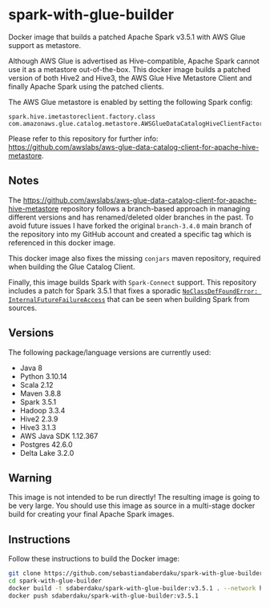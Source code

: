 # spark-with-glue-builder
Docker image that builds a patched Apache Spark v3.5.1 with AWS Glue support as metastore.

Although AWS Glue is advertised as Hive-compatible, Apache Spark cannot use it as a metastore out-of-the-box. This docker image builds a patched version of both Hive2 and Hive3, the AWS Glue Hive Metastore Client and finally Apache Spark using the patched clients.

The AWS Glue metastore is enabled by setting the following Spark config:
```
spark.hive.imetastoreclient.factory.class com.amazonaws.glue.catalog.metastore.AWSGlueDataCatalogHiveClientFactory
```

Please refer to this repository for further info: https://github.com/awslabs/aws-glue-data-catalog-client-for-apache-hive-metastore.

## Notes
The https://github.com/awslabs/aws-glue-data-catalog-client-for-apache-hive-metastore repository follows a branch-based approach in managing different versions and has renamed/deleted older branches in the past. To avoid future issues I have forked the original `branch-3.4.0` main branch of the repository into my GitHub account and created a specific tag which is referenced in this docker image.

This docker image also fixes the missing `conjars` maven repository, required when building the Glue Catalog Client.

Finally, this image builds Spark with `Spark-Connect` support. This repository includes a patch for Spark 3.5.1 that fixes a sporadic [`NoClassDefFoundError: InternalFutureFailureAccess`](https://issues.apache.org/jira/browse/SPARK-45201) that can be seen when building Spark from sources.

## Versions
The following package/language versions are currently used:
* Java 8
* Python 3.10.14
* Scala 2.12
* Maven 3.8.8
* Spark 3.5.1
* Hadoop 3.3.4
* Hive2 2.3.9
* Hive3 3.1.3
* AWS Java SDK 1.12.367
* Postgres 42.6.0
* Delta Lake 3.2.0

## Warning
This image is not intended to be run directly! The resulting image is going to be very large. You should use this image as source in a multi-stage docker build for creating your final Apache Spark images.


## Instructions
Follow these instructions to build the Docker image:

```bash
git clone https://github.com/sebastiandaberdaku/spark-with-glue-builder.git
cd spark-with-glue-builder
docker build -t sdaberdaku/spark-with-glue-builder:v3.5.1 . --network host
docker push sdaberdaku/spark-with-glue-builder:v3.5.1
```
